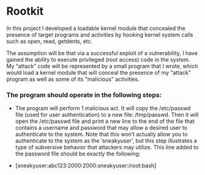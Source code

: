 # Rootkit


In this project I developed a loadable kernel module that concealed the presence of target programs and activities by hooking kernel system calls such as open, read, getdents, etc.

The assumption will be that via a successful exploit of a vulnerability, I have gained the ability to execute privileged (root access) code in the system. My “attack” code will be represented by a small program that I wrote, which would load a kernel module that will conceal the presence of my "attack" program as well as some of its "malicious" activities.


### The program should operate in the following steps:
- The program will perform 1 malicious act. It will copy the /etc/passwd file (used for user authentication) to a new file: /tmp/passwd. Then it will open the /etc/passwd file and print a new line to the end of the file that contains a username and password that may allow a desired user to authenticate to the system. Note that this won’t actually allow you to authenticate to the system as the ‘sneakyuser’, but this step illustrates a type of subversive behavior that attackers may utilize. This line added to the password file should be exactly the following: 

* [sneakyuser:abc123:2000:2000:sneakyuser:/root:bash]


